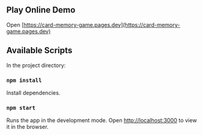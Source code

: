 ## Play Online Demo
Open [https://card-memory-game.pages.dev](https://card-memory-game.pages.dev)

## Available Scripts

In the project directory:

### `npm install`

Install dependencies.

### `npm start`

Runs the app in the development mode.
Open [http://localhost:3000](http://localhost:3000) to view it in the browser.
